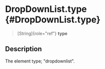 DropDownList.type {#DropDownList.type}
=================

> [String]{role="ref"} **type**

Description
-----------

The element type; \"dropdownlist\".
